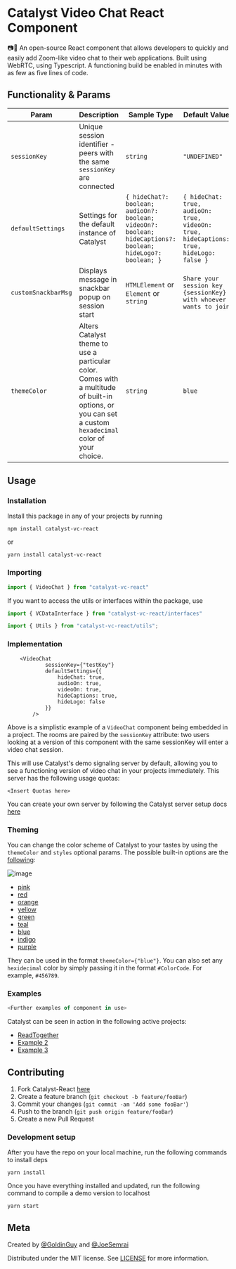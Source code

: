 # Catalyst Video Chat React Component

📷💬 An open-source React component that allows developers to quickly and easily add Zoom-like video chat to their web applications. Built using WebRTC, using Typescript. A functioning build be enabled in minutes with as few as five lines of code.
## Functionality & Params


| Param        | Description                                                                                                 | Sample Type                             | Default Value                             | Required |
| ------------ | ------------------------------------------------------------------------------------------------------------------------------ | -------------------------------------- | -------------------------------------- | -------- |
| `sessionKey` | Unique session identifier - peers with the same `sessionKey` are connected                                                                    |  `string` | `"UNDEFINED"` |  Yes      |
| `defaultSettings`          | Settings for the default instance of Catalyst                                                                                   | ```{ hideChat?: boolean; audioOn?: boolean; videoOn?: boolean; hideCaptions?: boolean; hideLogo?: boolean; }```                              | ```{ hideChat: true, audioOn: true, videoOn: true, hideCaptions: true, hideLogo: false }```  | Optional      |
| `customSnackbarMsg`  | Displays message in snackbar popup on session start | `HTMLElement` or `Element` or `string`                              | `Share your session key {sessionKey} with whoever wants to join `                                | Optional |
| `themeColor`  | Alters Catalyst theme to use a particular color. Comes with a multitude of built-in options, or you can set a custom `hexadecimal` color of your choice. | `string`  | `blue` | Optional |

## Usage

### Installation

Install this package in any of your projects by running 
```
npm install catalyst-vc-react
```
or 
```
yarn install catalyst-vc-react
```

### Importing

```typescript
import { VideoChat } from "catalyst-vc-react"
```

If you want to access the utils or interfaces within the package, use

```typescript
import { VCDataInterface } from "catalyst-vc-react/interfaces"

import { Utils } from "catalyst-vc-react/utils";
```

### Implementation

```tsx
	<VideoChat
			sessionKey={"testKey"}
			defaultSettings={{
				hideChat: true,
				audioOn: true,
				videoOn: true,
				hideCaptions: true,
				hideLogo: false
			}}
		/>
```

Above is a simplistic example of a `VideoChat` component being embedded in a project. The rooms are paired by the `sessionKey` attribute: two users looking at a version of this component with the same sessionKey will enter a video chat session.

This will use Catalyst's demo signaling server by default, allowing you to see a functioning version of video chat in your projects immediately. This server has the following usage quotas:
```
<Insert Quotas here>
```
You can create your own server by following the Catalyst server setup docs [here](https://linktoserversetupdocs)

### Theming

You can change the color scheme of Catalyst to your tastes by using the `themeColor` and `styles` optional params. The possible built-in options are the [following](https://coolors.co/d53f8c-e53e3e-dd6b20-ffce26-38a169-319795-3182ce-5a67d8-805ad5):

![image](https://user-images.githubusercontent.com/47064842/110560201-90490b80-8113-11eb-9305-85f11cd15c0d.png)
- [pink](https://coolors.co/D53F8C)
- [red](https://coolors.co/E53E3E)
- [orange](https://coolors.co/DD6B20)
- [yellow](https://coolors.co/FFCE26)
- [green](https://coolors.co/38A169)
- [teal](https://coolors.co/319795)
- [blue](https://coolors.co/3182CE)
- [indigo](https://coolors.co/5A67D8)
- [purple](https://coolors.co/805AD5)

They can be used in the format `themeColor={"blue"}`. You can also set any `hexidecimal` color by simply passing it in the format `#ColorCode`. For example, `#456789`.
### Examples

```typescript
<Further examples of component in use>
```

Catalyst can be seen in action in the following active projects:
-  [ReadTogether](https://github.com/GoldinGuy/ReadTogether)
-  [Example 2](https://github.com/GoldinGuy/Ex2)
-  [Example 3](https://github.com/GoldinGuy/Ex3)
## Contributing

1. Fork Catalyst-React [here](https://github.com/Catalyst-Video/catalyst-react/fork)
2. Create a feature branch (`git checkout -b feature/fooBar`)
3. Commit your changes (`git commit -am 'Add some fooBar'`)
4. Push to the branch (`git push origin feature/fooBar`)
5. Create a new Pull Request


### Development setup

After you have the repo on your local machine, run the following commands to install deps

```
yarn install
```

Once you have everything installed and updated, run the following command to compile a demo version to localhost

```
yarn start
```
## Meta

Created by [@GoldinGuy](https://github.com/GoldinGuy) and [@JoeSemrai](https://github.com/JosephSemrai)

Distributed under the MIT license. See [LICENSE](https://github.com/Catalyst-Video/catalyst-react/blob/master/LICENSE) for more information.
